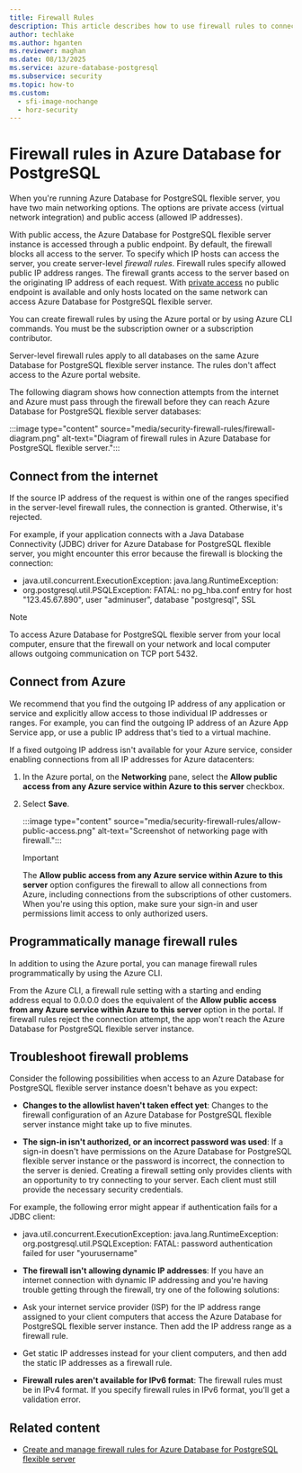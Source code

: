 ```yaml
---
title: Firewall Rules
description: This article describes how to use firewall rules to connect to Azure Database for PostgreSQL flexible server with the public networking deployment option.
author: techlake
ms.author: hganten
ms.reviewer: maghan
ms.date: 08/13/2025
ms.service: azure-database-postgresql
ms.subservice: security
ms.topic: how-to
ms.custom:
  - sfi-image-nochange
  - horz-security
---
```


# Firewall rules in Azure Database for PostgreSQL 

When you're running Azure Database for PostgreSQL flexible server, you have two main networking options. The options are private access (virtual network integration) and public access (allowed IP addresses).

With public access, the Azure Database for PostgreSQL flexible server instance is accessed through a public endpoint. By default, the firewall blocks all access to the server. To specify which IP hosts can access the server, you create server-level *firewall rules*. Firewall rules specify allowed public IP address ranges. The firewall grants access to the server based on the originating IP address of each request. With [private access](concepts-networking-private.md#private-access-virtual-network-integration) no public endpoint is available and only hosts located on the same network can access Azure Database for PostgreSQL flexible server.

You can create firewall rules by using the Azure portal or by using Azure CLI commands. You must be the subscription owner or a subscription contributor.

Server-level firewall rules apply to all databases on the same Azure Database for PostgreSQL flexible server instance. The rules don't affect access to the Azure portal website.

The following diagram shows how connection attempts from the internet and Azure must pass through the firewall before they can reach Azure Database for PostgreSQL flexible server databases:

:::image type="content" source="media/security-firewall-rules/firewall-diagram.png" alt-text="Diagram of firewall rules in Azure Database for PostgreSQL flexible server.":::

## Connect from the internet

If the source IP address of the request is within one of the ranges specified in the server-level firewall rules, the connection is granted. Otherwise, it's rejected.

For example, if your application connects with a Java Database Connectivity (JDBC) driver for Azure Database for PostgreSQL flexible server, you might encounter this error because the firewall is blocking the connection:

- java.util.concurrent.ExecutionException: java.lang.RuntimeException:
- org.postgresql.util.PSQLException: FATAL: no pg\_hba.conf entry for host "123.45.67.890", user "adminuser", database "postgresql", SSL

> [!NOTE]  
> To access Azure Database for PostgreSQL flexible server from your local computer, ensure that the firewall on your network and local computer allows outgoing communication on TCP port 5432.

## Connect from Azure

We recommend that you find the outgoing IP address of any application or service and explicitly allow access to those individual IP addresses or ranges. For example, you can find the outgoing IP address of an Azure App Service app, or use a public IP address that's tied to a virtual machine.

If a fixed outgoing IP address isn't available for your Azure service, consider enabling connections from all IP addresses for Azure datacenters:

1. In the Azure portal, on the **Networking** pane, select the **Allow public access from any Azure service within Azure to this server** checkbox.

1. Select **Save**.

    :::image type="content" source="media/security-firewall-rules/allow-public-access.png" alt-text="Screenshot of networking page with firewall.":::

    > [!IMPORTANT]  
    > The **Allow public access from any Azure service within Azure to this server** option configures the firewall to allow all connections from Azure, including connections from the subscriptions of other customers. When you're using this option, make sure your sign-in and user permissions limit access to only authorized users.

## Programmatically manage firewall rules

In addition to using the Azure portal, you can manage firewall rules programmatically by using the Azure CLI.

From the Azure CLI, a firewall rule setting with a starting and ending address equal to 0.0.0.0 does the equivalent of the **Allow public access from any Azure service within Azure to this server** option in the portal. If firewall rules reject the connection attempt, the app won't reach the Azure Database for PostgreSQL flexible server instance.

## Troubleshoot firewall problems

Consider the following possibilities when access to an Azure Database for PostgreSQL flexible server instance doesn't behave as you expect:

- **Changes to the allowlist haven't taken effect yet**: Changes to the firewall configuration of an Azure Database for PostgreSQL flexible server instance might take up to five minutes.

- **The sign-in isn't authorized, or an incorrect password was used**: If a sign-in doesn't have permissions on the Azure Database for PostgreSQL flexible server instance or the password is incorrect, the connection to the server is denied. Creating a firewall setting only provides clients with an opportunity to try connecting to your server. Each client must still provide the necessary security credentials.

For example, the following error might appear if authentication fails for a JDBC client:

- java.util.concurrent.ExecutionException: java.lang.RuntimeException: org.postgresql.util.PSQLException: FATAL: password authentication failed for user "yourusername"

- **The firewall isn't allowing dynamic IP addresses**: If you have an internet connection with dynamic IP addressing and you're having trouble getting through the firewall, try one of the following solutions:

- Ask your internet service provider (ISP) for the IP address range assigned to your client computers that access the Azure Database for PostgreSQL flexible server instance. Then add the IP address range as a firewall rule.

- Get static IP addresses instead for your client computers, and then add the static IP addresses as a firewall rule.

- **Firewall rules aren't available for IPv6 format**: The firewall rules must be in IPv4 format. If you specify firewall rules in IPv6 format, you'll get a validation error.

## Related content

- [Create and manage firewall rules for Azure Database for PostgreSQL flexible server](how-to-manage-firewall-portal.md)
